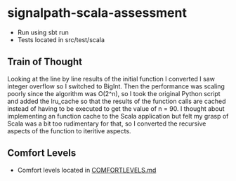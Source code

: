 # signalpath-scala-assessment
* Run using sbt run
* Tests located in src/test/scala

## Train of Thought
Looking at the line by line results of the initial function I converted I saw integer overflow so I switched to BigInt.
Then the performance was scaling poorly since the algorithm was O(2^n), so I took the original Python script and added the lru_cache so that the results of the function calls are cached instead of having to be executed to get the value of n = 90.
I thought about implementing an function cache to the Scala application but felt my grasp of Scala was a bit too rudimentary for that, so I converted the recursive aspects of the function to iteritive aspects.

## Comfort Levels
* Comfort levels located in [COMFORTLEVELS.md](/COMFORTLEVELS.md)
